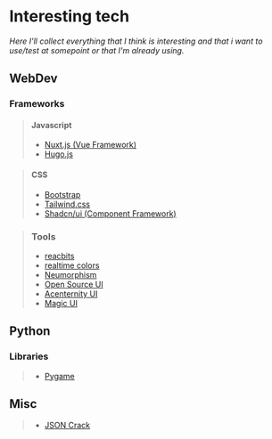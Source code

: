 # Interesting tech

*Here I'll collect everything that I think is interesting and that i want to use/test at somepoint or that I'm already using.*

## WebDev

### Frameworks

> #### Javascript
> - [Nuxt.js (Vue Framework)](https://nuxt.com/)
> - [Hugo.js](https://gohugo.io/)

> #### CSS
> - [Bootstrap](https://getbootstrap.com/)
> - [Tailwind.css](https://tailwindcss.com/)
> - [Shadcn/ui (Component Framework)](https://ui.shadcn.com/)

> ### Tools
> - [reacbits](https://www.reactbits.dev/)
> - [realtime colors](https://www.realtimecolors.com/?colors=050315-fbfbfe-2f27ce-dedcff-433bff&fonts=Inter-Inter)
> - [Neumorphism](https://neumorphism.io/#e0e0e0)
> - [Open Source UI](https://uiverse.io/)
> - [Acenternity UI](https://ui.aceternity.com/)
> - [Magic UI](https://magicui.design/)

## Python

### Libraries
> - [Pygame](https://www.pygame.org/news)


## Misc

> - [JSON Crack](https://github.com/AykutSarac/jsoncrack-vscode)
